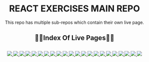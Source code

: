 <div align="center">
  <h1>REACT EXERCISES MAIN REPO</h1>
  <p>This repo has multiple sub-repos which contain their own live page.</p>
  <h2>🔗📄Index Of Live Pages📄🔗<h2>
</div>

<div align="center">
	<a href="https://weekly-schedule-ehkarabas.netlify.app/">
		<img src="https://img.shields.io/badge/weekly%20schedule-%23.svg?&style=for-the-badge&logo=www&logoColor=white%22&color=black">
	</a>
	<a href="https://image-gallery-ehkarabas.netlify.app/">
		<img src="https://img.shields.io/badge/image%20gallery-%23.svg?&style=for-the-badge&logo=www&logoColor=white%22&color=black">
	</a>
	<a href="https://comments-react-sass-ehkarabas.netlify.app/">
		<img src="https://img.shields.io/badge/comments-%23.svg?&style=for-the-badge&logo=www&logoColor=white%22&color=black">
	</a>
	<a href="https://tour-places-ehkarabas.netlify.app/">
		<img src="https://img.shields.io/badge/tour%20places-%23.svg?&style=for-the-badge&logo=www&logoColor=white%22&color=black">
	</a>
	<a href="https://horoscope-page-ehkarabas.netlify.app/">
		<img src="https://img.shields.io/badge/horoscope-%23.svg?&style=for-the-badge&logo=www&logoColor=white%22&color=black">
	</a>
	<a href="https://number-generator-ehkarabas.netlify.app/">
		<img src="https://img.shields.io/badge/number%20generator-%23.svg?&style=for-the-badge&logo=www&logoColor=white%22&color=black">
	</a>
	<a href="https://counters-ehkarabas.netlify.app/">
		<img src="https://img.shields.io/badge/counters-%23.svg?&style=for-the-badge&logo=www&logoColor=white%22&color=black">
	</a>
	<a href="https://weekly-schedule-v2-ehkarabas.netlify.app/">
		<img src="https://img.shields.io/badge/weekly%20schedule%20v2-%23.svg?&style=for-the-badge&logo=www&logoColor=white%22&color=black">
	</a>
	<a href="https://user-cards-ehkarabas.netlify.app/">
		<img src="https://img.shields.io/badge/user%20cards-%23.svg?&style=for-the-badge&logo=www&logoColor=white%22&color=black">
	</a>
	<a href="https://nhl-legends-ehkarabas.netlify.app/">
		<img src="https://img.shields.io/badge/nhl%20legends-%23.svg?&style=for-the-badge&logo=www&logoColor=white%22&color=black">
	</a>
	<a href="https://checkout-page-ehkarabas.netlify.app/">
		<img src="https://img.shields.io/badge/checkout%20page-%23.svg?&style=for-the-badge&logo=www&logoColor=white%22&color=black">
	</a>
	<a href="https://language-cards-ehkarabas.netlify.app/">
		<img src="https://img.shields.io/badge/language%20cards-%23.svg?&style=for-the-badge&logo=www&logoColor=white%22&color=black">
	</a>
	<a href="https://react-qa-ehkarabas.netlify.app/">
		<img src="https://img.shields.io/badge/react%20qa-%23.svg?&style=for-the-badge&logo=www&logoColor=white%22&color=black">
	</a>
	<a href="https://appointment-project-ehkarabas.netlify.app/">
		<img src="https://img.shields.io/badge/appointment%20project-%23.svg?&style=for-the-badge&logo=www&logoColor=white%22&color=black">
	</a>
	<a href="https://router-exercise-ehkarabas.netlify.app/">
		<img src="https://img.shields.io/badge/router%20exercise-%23.svg?&style=for-the-badge&logo=www&logoColor=white%22&color=black">
	</a>
	<a href="https://cult-movies-ehkarabas.netlify.app/">
		<img src="https://img.shields.io/badge/cult%20movies-%23.svg?&style=for-the-badge&logo=www&logoColor=white%22&color=black">
	</a>
	<a href="https://portfolio-project-ehkarabas.netlify.app/">
		<img src="https://img.shields.io/badge/portfolio%20project-%23.svg?&style=for-the-badge&logo=www&logoColor=white%22&color=black">
	</a>
	<a href="https://task-tracker-ehkarabas.netlify.app/">
		<img src="https://img.shields.io/badge/task%20tracker-%23.svg?&style=for-the-badge&logo=www&logoColor=white%22&color=black">
	</a>
	<a href="https://task-tracker-localstorage-ehkarabas.netlify.app/">
		<img src="https://img.shields.io/badge/task%20tracker%20ls-%23.svg?&style=for-the-badge&logo=www&logoColor=white%22&color=black">
	</a>
	<a href="https://task-tracker-api-ehkarabas.netlify.app/">
		<img src="https://img.shields.io/badge/task%20tracker%20api-%23.svg?&style=for-the-badge&logo=www&logoColor=white%22&color=black">
	</a>
	<a href="https://landing-styledcomp-ehkarabas.netlify.app/">
		<img src="https://img.shields.io/badge/landing%20styledcomp-%23.svg?&style=for-the-badge&logo=www&logoColor=white%22&color=black">
	</a>
	<a href="https://checkout-page-api-router-ehkarabas.netlify.app/">
		<img src="https://img.shields.io/badge/checkout%20page%20api%20router-%23.svg?&style=for-the-badge&logo=www&logoColor=white%22&color=black">
	</a>
</div>